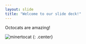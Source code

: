 ```yaml
---
layout: slide
title: "Welcome to our slide deck!"
---
```

Octocats are amazing!

![minertocat](https://octodex.github.com/images/minertocat.png)
{: .center}

